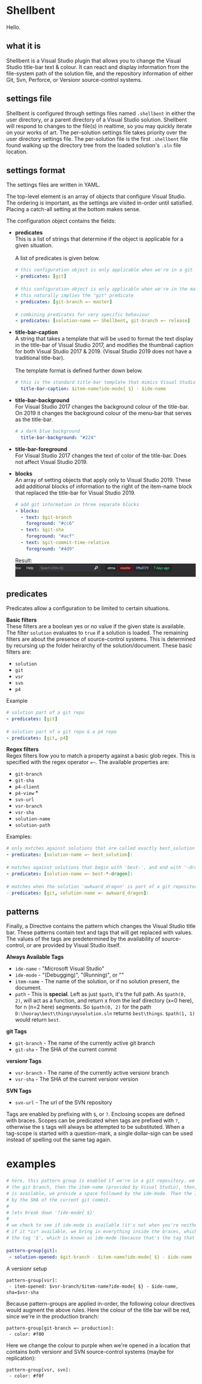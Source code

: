 # Shellbent

Hello.


## what it is
Shellbent is a Visual Studio plugin that allows you to change the Visual Studio title-bar text & colour. It can react and display information from the file-system path of the solution file, and the repository information of either Git, Svn, Perforce, or Versionr source-control systems.

## settings file
Shellbent is configured through settings files named `.shellbent` in either the user directory, or a parent directory of a Visual Studio solution. Shellbent will respond to changes to the file(s) in realtime, so you may quickly iterate on your works of art. The per-solution settings file takes priority over the user directory settings file. The per-solution file is the first `.shellbent` file found walking up the directory tree from the loaded solution's `.sln` file location.

## settings format
The settings files are written in YAML.

The top-level element is an array of objects that configure Visual Studio. The ordering is important, as the settings are visited in-order until satisfied. Placing a catch-all setting at the bottom makes sense.

The configuration object contains the fields:
 * **predicates**\
 This is a list of strings that determine if the object is applicable for a given situation.\
 \
  A list of predicates is given below.
  
    ``` yaml
    # this configuration object is only applicable when we're in a git repo
    - predicates: [git]

    # this configuration object is only applicable when we're in the master branch
    # this naturally implies the "git" predicate
    - predicates: [git-branch =~ master]

    # combining predicates for very specific behaviour
    - predicates: [solution-name =~ Shellbent, git-branch =~ release]
    ```

 * **title-bar-caption**\
 A string that takes a template that will be used to format the text display in the title-bar of Visual Studio 2017, and modifies the thumbnail caption for both Visual Studio 2017 & 2019. (Visual Studio 2019 does not have a traditional title-bar).\
 \
 The template format is defined further down below.
    ``` yaml
    # this is the standard title-bar template that mimics Visual Studio
      title-bar-caption: $item-name?ide-mode{ $} - $ide-name
    ```
 * **title-bar-background**\
 For Visual Studio 2017 changes the background colour of the title-bar. On 2019 it changes the background colour of the menu-bar that serves as the title-bar.
    ``` yaml
    # a dark blue background
      title-bar-background: "#224"
    ```

 * **title-bar-foreground**\
 For Visual Studio 2017 changes the text of color of the title-bar. Does not affect Visual Studio 2019.

 * **blocks**\
 An array of setting objects that apply only to Visual Studio 2019. These add additional blocks of information to the right of the item-name block that replaced the title-bar for Visual Studio 2019.
    ``` yaml
    # add git information in three separate blocks
    - blocks:
      - text: $git-branch
        foreground: "#cc6"
      - text: $git-sha
        foreground: "#acf"
      - text: $git-commit-time-relative
        foreground: "#4d9" 
    ```
    Result:\
    ![blocks example](docs/git_blocks.png)



## predicates

Predicates allow a configuration to be limited to certain situations.

**Basic filters** \
These filters are a boolean yes or no value if the given state is available. The filter `solution` evaluates to `true` if a solution is loaded. The remaining filters are about the presence of source-control systems. This is determined by recursing up the folder heirarchy of the solution/document. These basic filters are:
 * `solution`
 * `git`
 * `vsr`
 * `svn`
 * `p4`

Example
``` yaml
# solution part of a git repo
- predicates: [git]

# solution part of a git repo & a p4 repo
- predicates: [git, p4]
```

**Regex filters**\
Regex filters llow you to match a property against a basic glob regex. This is specified with the regex operator `=~`. The available properties are:
 * `git-branch`
 * `git-sha`
 * `p4-client`
 * `p4-view` *
 * `svn-url`
 * `vsr-branch`
 * `vsr-sha`
 * `solution-name`
 * `solution-path`

Examples:

``` yaml
# only matches against solutions that are called exactly best_solution
- predicates: [solution-name =~ best_solution]:

# matches against solutions that begin with 'best-', and end with '-dragon'
- predicates: [solution-name =~ best-*-dragon]:

# matches when the solution 'awkward_dragon' is part of a git repository
- predicates: [git, solution-name =~ awkward_dragon]:
```

## patterns

Finally, a Directive contains the pattern which changes the Visual Studio title bar. These patterns contain text and tags that will get replaced with values. The values of the tags are predetermined by the availability of source-control, or are provided by Visual Studio itself.

**Always Available Tags**

 * `ide-name` - "Microsoft Visual Studio"
 * `ide-mode` - "(Debugging)", "(Running)", or ""
 * `item-name` - The name of the solution, or if no solution present, the document.
 * `path` - This is **special**. Left as just `$path`, it's the full path. As `$path(0, 2)`,
            will act as a function, and return x from the leaf directory (x=0 here), for n 
            (n=2 here) segments. So `$path(0, 2)` for the path `D:\hooray\best\things\mysolution.sln`
            returns `best\things`. `$path(1, 1)` would return `best`.

**git Tags**
 * `git-branch` - The name of the currently active git branch
 * `git-sha` - The SHA of the current commit

**versionr Tags**
 * `vsr-branch` - The name of the currently active versionr branch
 * `vsr-sha` - The SHA of the current versionr version

**SVN Tags**
 * `svn-url` - The url of the SVN repository

Tags are enabled by prefixing with `$`, or `?`. Enclosing scopes are defined with braces. Scopes can be predicated when tags are prefixed with `?`, otherwise the `$` tags will always be attempted to be substituted. When a tag-scope is started with a question-mark, a single dollar-sign can be used instead of spelling out the same tag again.

# examples

``` yaml
# here, this pattern group is enabled if we're in a git repository. we always prefix with
# the git branch, then the item-name (provided by Visual Studio), then, *if* the IDE Mode
# is available, we provide a space followed by the ide-mode. Then the IDE name, followed
# by the SHA of the current git commit.
#
# lets break down '?ide-mode{ $}' 
#
# we check to see if ide-mode is available (it's not when you're neither debugging nor running).
# if it *is* available, we bring in everything inside the braces, which is a space followed by
# the tag '$', which is known as ide-mode (because that's the tag that kicked this scope off).

pattern-group[git]:
 - solution-opened: $git-branch - $item-name?ide-mode{ $} - $ide-name [$git-sha]
```

A versionr setup
```
pattern-group[vsr]:
 - item-opened: $vsr-branch/$item-name?ide-mode{ $} - $ide-name, sha=$vsr-sha

```

Because pattern-groups are applied in-order, the following colour directives would augment
the above rules. Here the colour of the title bar will be red, since we're in the production
branch:

```
pattern-group[git-branch =~ production]:
 - color: #f00
```

Here we change the colour to purple when we're opened in a location that contains both versionr and SVN source-control systems (maybe for replication):

```
pattern-group[vsr, svn]:
 - color: #f0f
```